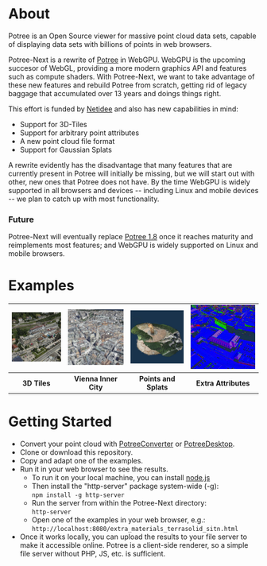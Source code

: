 # About

Potree is an Open Source viewer for massive point cloud data sets, capable of displaying data sets with billions of points in web browsers. 

Potree-Next is a rewrite of [Potree](https://github.com/potree/potree/) in WebGPU. WebGPU is the upcoming succesor of WebGL, providing a more modern graphics API and features such as compute shaders. With Potree-Next, we want to take advantage of these new features and rebuild Potree from scratch, getting rid of legacy baggage that accumulated over 13 years and doings things right.

This effort is funded by [Netidee](https://www.netidee.at/) and also has new capabilities in mind:
* Support for 3D-Tiles
* Support for arbitrary point attributes
* A new point cloud file format
* Support for Gaussian Splats

A rewrite evidently has the disadvantage that many features that are currently present in Potree will initially be missing, but we will start out with other, new ones that Potree does not have. By the time WebGPU is widely supported in all browsers and devices -- including Linux and mobile devices --  we plan to catch up with most functionality.

### Future

Potree-Next will eventually replace [Potree 1.8](https://github.com/potree/potree/) once it reaches maturity and reimplements most features; and WebGPU is widely supported on Linux and mobile browsers.


# Examples

<table>
	<tr>
		<td><a href="https://users.cg.tuwien.ac.at/mschuetz/permanent/potree-next/3dtiles.html"><img src="./docs/3DTiles.jpg"/></a></td>
		<td><a href="https://users.cg.tuwien.ac.at/mschuetz/permanent/potree-next/vienna_city_center.html"><img src="./docs/vienna.jpg"/></a></td>
		<td><a href="https://users.cg.tuwien.ac.at/mschuetz/permanent/potree-next/gaussians.html"><img src="./docs/points_n_splats.jpg"/></a></td>
		<td><a href="https://users.cg.tuwien.ac.at/mschuetz/permanent/potree-next/extra_materials_terrasolid_sitn.html"><img src="./docs/extra_attributes.jpg"/></a></td>
	</tr>
	<tr>
		<th>3D Tiles</th>
		<th>Vienna Inner City</th>
		<th>Points and Splats</th>
		<th>Extra Attributes</th>
	</tr>
</table>




# Getting Started

* Convert your point cloud with [PotreeConverter](https://github.com/potree/PotreeConverter) or [PotreeDesktop](https://github.com/potree/potreedesktop).
* Clone or download this repository.
* Copy and adapt one of the examples.
* Run it in your web browser to see the results.
	* To run it on your local machine, you can install [node.js](https://nodejs.org/en)
	* Then install the "http-server" package system-wide (-g): <br>
	  ```npm install -g http-server```
	* Run the server from within the Potree-Next directory: <br>```http-server```
	* Open one of the examples in your web browser, e.g.: <br>
	  ```http://localhost:8080/extra_materials_terrasolid_sitn.html```
* Once it works locally, you can upload the results to your file server to make it accessible online. Potree is a client-side renderer, so a simple file server without PHP, JS, etc. is sufficient. 
